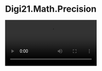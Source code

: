 # Digi21.Math.Precision

<video controls><source src="https://digi21.blob.core.windows.net/videos-ayuda/desarrollo/1.%20Digi21.Math.Precision.mp4" caption="" type="video/mp4"></video>

